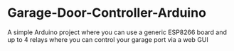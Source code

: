 # Garage-Door-Controller-Arduino
A simple Arduino project where you can use a generic ESP8266 board and up to 4 relays where you can control your garage port via a web GUI 

